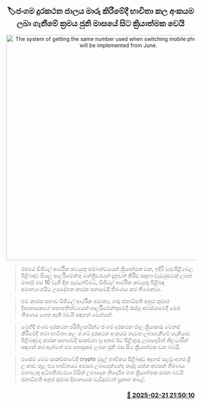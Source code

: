 <p align='center'><b><h2 align='center' title='The system of getting the same number used when switching mobile phone networks will be implemented from June.'>🏷ජංගම දුරකථන ජාලය මාරු කිරීමේදී භාවිතා කල අංකයම ලබා ගැනීමේ ක්‍රමය ජුනි මාසයේ සිට ක්‍රියාත්මක වෙයි</h2></b></p>
<p align='center'><img src='https://helakuru.sgp1.cdn.digitaloceanspaces.com/esana/images/lib/anura-president-2025-parliment.jpg' width='600' alt='The system of getting the same number used when switching mobile phone networks will be implemented from June.'></p>

> රජයේ ඩිජිටල් ආර්ථික කටයුතු සම්බන්ධයෙන් ක්‍රියාත්මක වන, ඉදිරි වැඩපිළිවෙල පිළිබඳව සියලු පාර්ලිමේන්තු මන්ත්‍රීවරයන් දැනුවත් කිරීම සඳහා වැඩමුළුවක් ලබන මාර්තු මස 10 වැනි දින පැවැත්වීමට, ඩිජිටල් ආර්ථික කටයුතු පිළිබඳ අමාත්‍යාංශයීය උපදේශක කාරක සභාවේදී තීරණය කර තිබෙනවා.

> එම කාරක සභාව ඩිජිටල් ආර්ථික අමාත්‍ය, ගරු ජනාධිපති අනුර කුමාර දිසානායකගේ සභාපතිත්වයෙන් පාර්ලිමේන්තුවේ​දී රැස්වූ අවස්ථාවේදී මෙම තීරණය ගෙන ඇති බවයි සඳහන් වෙන්නේ.

> මෙහිදී ජංගම දුරකථන පරිශීලකයින්ට ජංගම දුරකථන ජාල ක්‍රියාකරු වෙනස් කිරීමේදී තමා භාවිතා කල ජංගම දුරකථන අංකයම නැවත ලබාගැනීමේ හැකියාව පිළිබඳවද කාරක සභාවේදී සාකච්ඡා වූ අතර ඊට පිළිතුරු ලබාදෙමින් නිලධාරීන් සඳහන් කර ඇත්තේ එම පහසුකම ලබන ජූනි මස සිට ක්‍රියාත්මක වන බවයි.

> එසේම මෙම සාකච්ඡාවේදී crypto මුදල් භාචිතය පිළිබඳව අදහස් පළවූ අතර ශ්‍රී ලංකාව තුළ එය භාවිතයට අවසර ලබාදෙන්නේද නැද්ද යන්න අවසන් තීරණය මහබැංකු අධිපතිරවරයා විසින් ලබාදෙන නිර්දේශ මත ක්‍රියාත්මක කරන බවයි ජනාධිපති අනුර කුමාර දිසානායක වැඩිදුරටත් ප්‍රකාශ කළේ. 



<h3 align='right'><a href='https://www.helakuru.lk/esana/p/107708/'>📅 2025-02-21 21:50:10</a></h3>
